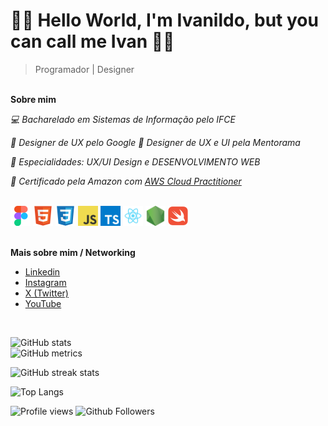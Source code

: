 # 👨‍💻 Hello World, I'm Ivanildo, but you can call me Ivan 👨‍💻
> Programador | Designer

<br>**Sobre mim**

_💻 Bacharelado em Sistemas de Informação pelo IFCE_

_📱 Designer de UX pelo Google_
_📱 Designer de UX e UI pela Mentorama_

_📌 Especialidades: UX/UI Design e DESENVOLVIMENTO WEB_

_🥇 Certificado pela Amazon com [AWS Cloud Practitioner](https://www.credly.com/badges/b2b03456-023c-45b4-94ac-2823bbc3b3ae/linked_in_profile)_

<br><picture>
  <img alt="Figma" src="https://raw.githubusercontent.com/devicons/devicon/master/icons/figma/figma-original.svg" width="32" heigth="32">
</picture>
<picture>
  <img alt="HTML5" src="https://raw.githubusercontent.com/devicons/devicon/master/icons/html5/html5-original.svg" width="32" heigth="32">
</picture>
<picture>
  <img alt="CSS3" src="https://raw.githubusercontent.com/devicons/devicon/master/icons/css3/css3-original.svg" width="32" heigth="32">
</picture>
<picture>
  <img alt="Javascript" src="https://raw.githubusercontent.com/github/explore/80688e429a7d4ef2fca1e82350fe8e3517d3494d/topics/javascript/javascript.png" width="32" heigth="32">
</picture>
<picture>
  <img alt="Typescript" src="https://raw.githubusercontent.com/github/explore/80688e429a7d4ef2fca1e82350fe8e3517d3494d/topics/typescript/typescript.png" width="32" heigth="32">
</picture>
<picture>
  <img alt="React" src="https://raw.githubusercontent.com/github/explore/80688e429a7d4ef2fca1e82350fe8e3517d3494d/topics/react/react.png" width="32" heigth="32">
</picture>
<picture>
  <img alt="NodeJS" src="https://raw.githubusercontent.com/github/explore/80688e429a7d4ef2fca1e82350fe8e3517d3494d/topics/nodejs/nodejs.png" width="32" heigth="32">
</picture>
<picture>
  <img alt="Swift" src="https://raw.githubusercontent.com/devicons/devicon/master/icons/swift/swift-original.svg" width="32" heigth="32">
</picture><br>

<br>**Mais sobre mim / Networking**
- [Linkedin](https://www.linkedin.com/in/ivanildoborges/)
- [Instagram](https://www.instagram.com/oxiivanoficial)
- [X (Twitter)](https://x.com/oxiivanoficial)
- [YouTube](https://www.youtube.com/@oxiivan)
<br>

![GitHub stats](https://github-readme-stats.vercel.app/api?username=IvanildoBorges&show_icons=true) <br>
![GitHub metrics](https://metrics.lecoq.io/IvanildoBorges) <br>

![GitHub streak stats](https://github-readme-streak-stats.herokuapp.com/?user=IvanildoBorges)  

![Top Langs](https://github-readme-stats.vercel.app/api/top-langs/?username=IvanildoBorges)

![Profile views](https://komarev.com/ghpvc/?username=IvanildoBorges) ![Github Followers](https://img.shields.io/github/followers/IvanildoBorges?label=Followers&logo=GitHub&style=for-the-badge)
